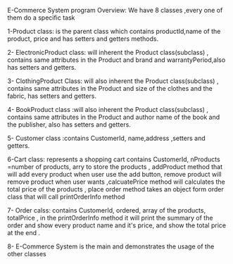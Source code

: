 E-Commerce System program 
Overview:
We have 8 classes ,every one of them do a specific task 

1-Product class: is the parent class which contains productId,name of the product, price and has setters and getters methods.

2- ElectronicProduct class: will inherent the Product class(subclass) , contains same  attributes in the Product and brand and warrantyPeriod,also has setters and getters. 

3- ClothingProduct Class: will also inherent the Product class(subclass) , contains same  attributes in the Product and size of the clothes and the fabric, has setters and getters.

4- BookProduct class :will also inherent the Product class(subclass) , contains same  attributes in the Product and author name of the book and the publisher, also has setters and getters. 

5- Customer class :contains CustomerId, name,address ,setters and getters. 

6-Cart class: represents a shopping cart contains CustomerId, nProducts =number of products, arry to store the products , addProduct method that will add every product when user use the add button, remove product will remove product when user wants ,calcuatePrice method will calculates the total price of the products , place order method takes an object form order class that will call printOrderInfo method 

7- Order calss: contains CustomerId, ordered, array of the products, totalPrice , in the printOrderInfo method it will print the summary of the order and show every product name and it's price, and show the total price at the end .

8- E-Commerce System is the main and demonstrates the usage of the other classes
